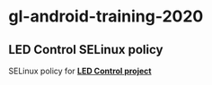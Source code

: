 # gl-android-training-2020

## LED Control SELinux policy

SELinux policy for [**LED Control project**](https://github.com/Serggio-26/gl-android-training-2020/tree/ledcontrol_project)
